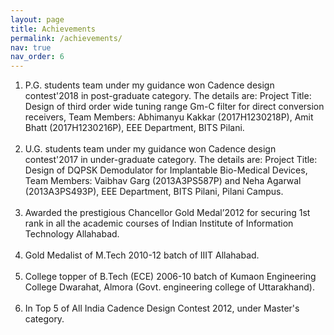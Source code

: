 ```yaml
---
layout: page
title: Achievements
permalink: /achievements/
nav: true
nav_order: 6
---
```


<ol>
    <li>P.G. students team under my guidance won Cadence design contest'2018 in post-graduate category. The details are: Project Title: Design of third order wide tuning range Gm-C filter for direct conversion receivers, Team Members: Abhimanyu Kakkar (2017H1230218P), Amit Bhatt (2017H1230216P), EEE Department, BITS Pilani.</li><br>
    <li>U.G. students team under my guidance won Cadence design contest'2017 in under-graduate category. The details are: Project Title: Design of DQPSK Demodulator for Implantable Bio-Medical Devices, Team Members: Vaibhav Garg (2013A3PS587P) and Neha Agarwal (2013A3PS493P), EEE Department, BITS Pilani, Pilani Campus.</li><br>
    <li>Awarded the prestigious Chancellor Gold Medal’2012 for securing 1st rank in all the academic courses of Indian Institute of Information Technology Allahabad.</li><br>
    <li>Gold Medalist of M.Tech 2010-12 batch of IIIT Allahabad.</li><br>
    <li>College topper of B.Tech (ECE) 2006-10 batch of Kumaon Engineering College Dwarahat, Almora (Govt. engineering college of Uttarakhand).</li><br>
    <li>In Top 5 of All India Cadence Design Contest 2012, under Master's category.</li><br>
</ol>

